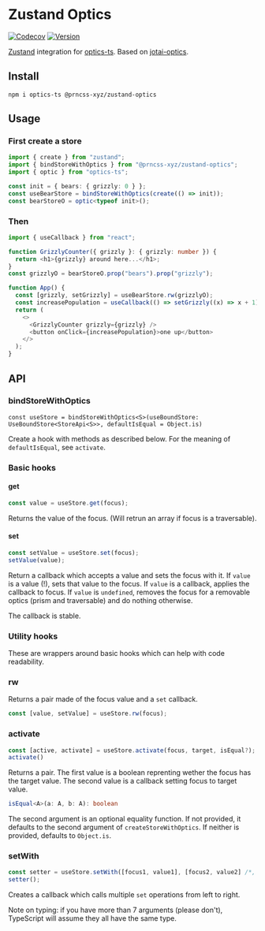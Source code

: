 # Zustand Optics

[![Codecov](https://img.shields.io/codecov/c/github/prncss-xyz/zustand-optics)](https://codecov.io/github/prncss-xyz/zustand-optics)
[![Version](https://img.shields.io/npm/v/@prncss-xyz/zustand-optics)](https://www.npmjs.com/package/@prncss-xyz/zustand-optics)

[Zustand](https://docs.pmnd.rs/zustand) integration for [optics-ts](https://akheron.github.io/optics-ts/). Based on [jotai-optics](https://github.com/jotaijs/jotai-optics).

## Install

`npm i optics-ts @prncss-xyz/zustand-optics`

## Usage

### First create a store

```typescript
import { create } from "zustand";
import { bindStoreWithOptics } from "@prncss-xyz/zustand-optics";
import { optic } from "optics-ts";

const init = { bears: { grizzly: 0 } };
const useBearStore = bindStoreWithOptics(create(() => init));
const bearStoreO = optic<typeof init>();
```

### Then

```typescript
import { useCallback } from "react";

function GrizzlyCounter({ grizzly }: { grizzly: number }) {
  return <h1>{grizzly} around here...</h1>;
}
const grizzlyO = bearStoreO.prop("bears").prop("grizzly");

function App() {
  const [grizzly, setGrizzly] = useBearStore.rw(grizzlyO);
  const increasePopulation = useCallback(() => setGrizzly((x) => x + 1), []);
  return (
    <>
      <GrizzlyCounter grizzly={grizzly} />
      <button onClick={increasePopulation}>one up</button>
    </>
  );
}

```

## API

### bindStoreWithOptics

`const useStore = bindStoreWithOptics<S>(useBoundStore: UseBoundStore<StoreApi<S>>, defaultIsEqual = Object.is)`

Create a hook with methods as described below. For the meaning of `defaultIsEqual`, see `activate`.

### Basic hooks

#### get

```javascript
const value = useStore.get(focus);
```

Returns the value of the focus. (Will retrun an array if focus is a traversable).

#### set

```javascript
const setValue = useStore.set(focus);
setValue(value);
```

Return a callback which accepts a value and sets the focus with it. If `value` is a value (!), sets that value to the focus. If `value` is a callback, applies the callback to focus. If `value` is `undefined`, removes the focus for a removable optics (prism and traversable) and do nothing otherwise.

The callback is stable.

### Utility hooks

These are wrappers around basic hooks which can help with code readability.

### rw

Returns a pair made of the focus value and a `set` callback.

```javascript
const [value, setValue] = useStore.rw(focus);
```

### activate

```javascript
const [active, activate] = useStore.activate(focus, target, isEqual?);
activate()
```

Returns a pair. The first value is a boolean reprenting wether the focus has the target value. The second value is a callback setting focus to target value.

```typescript
isEqual<A>(a: A, b: A): boolean
```

The second argument is an optional equality function. If not provided, it defaults to the second argument of `createStoreWithOptics`. If neither is provided, defaults to `Object.is`.

### setWith

```javascript
const setter = useStore.setWith([focus1, value1], [focus2, value2] /*, ...*/);
setter();
```

Creates a callback which calls multiple `set` operations from left to right.

Note on typing: if you have more than 7 arguments (please don't), TypeScript will assume they all have the same type.
